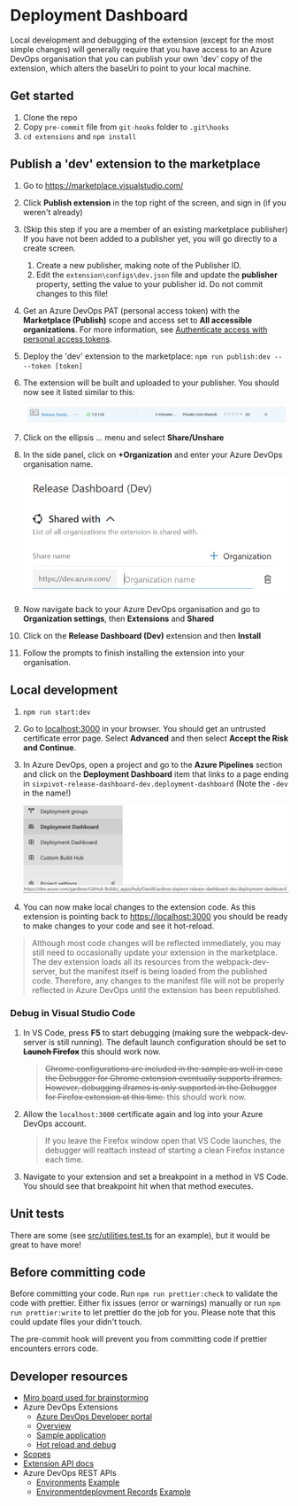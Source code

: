 # Deployment Dashboard

Local development and debugging of the extension (except for the most simple changes) will generally require that you have access to an Azure DevOps organisation that you can publish your own 'dev' copy of the extension, which alters the baseUri to point to your local machine.

## Get started

1. Clone the repo
1. Copy `pre-commit` file from `git-hooks` folder to `.git\hooks`
1. `cd extensions` and `npm install`

## Publish a 'dev' extension to the marketplace

1. Go to <https://marketplace.visualstudio.com/>
1. Click **Publish extension** in the top right of the screen, and sign in (if you weren't already)
1. (Skip this step if you are a member of an existing marketplace publisher) If you have not been added to a publisher yet, you will go directly to a create screen.
   1. Create a new publisher, making note of the Publisher ID.
   1. Edit the `extension\configs\dev.json` file and update the **publisher** property, setting the value to your publisher id. Do not commit changes to this file!

1. Get an Azure DevOps PAT (personal access token) with the **Marketplace (Publish)** scope and access set to **All accessible organizations**. For more information, see [Authenticate access with personal access tokens](https://docs.microsoft.com/en-us/azure/devops/organizations/accounts/use-personal-access-tokens-to-authenticate).
1. Deploy the 'dev' extension to the marketplace: `npm run publish:dev -- --token [token]`
1. The extension will be built and uploaded to your publisher. You should now see it listed similar to this:

    ![Publisher extension](../assets/publisher-extension.png)

1. Click on the ellipsis ... menu and select **Share/Unshare**
1. In the side panel, click on **+Organization** and enter your Azure DevOps organisation name.

    ![Entering organization name to share extension with](../assets/publisher-extension-shared-org.png)

1. Now navigate back to your Azure DevOps organisation and go to **Organization settings**, then **Extensions** and **Shared**
1. Click on the **Release Dashboard (Dev)** extension and then **Install**
1. Follow the prompts to finish installing the extension into your organisation.

## Local development

1. `npm run start:dev`
1. Go to <localhost:3000> in your browser. You should get an untrusted certificate error page. Select **Advanced** and then select **Accept the Risk and Continue**.
1. In Azure DevOps, open a project and go to the **Azure Pipelines** section and click on the **Deployment Dashboard** item that links to a page ending in `sixpivot-release-dashboard-dev.deployment-dashboard` (Note the `-dev` in the name!)

    ![Dev deployment dashboard](../assets/azure-pipelines-menu-dev-extension.png)

1. You can now make local changes to the extension code. As this extension is pointing back to <https://localhost:3000> you should be ready to make changes to your code and see it hot-reload.

> Although most code changes will be reflected immediately, you may still need to occasionally update your extension in the marketplace. The dev extension loads all its resources from the webpack-dev-server, but the manifest itself is being loaded from the published code. Therefore, any changes to the manifest file will not be properly reflected in Azure DevOps until the extension has been republished.

### Debug in Visual Studio Code

1. In VS Code, press **F5** to start debugging (making sure the webpack-dev-server is still running). The default launch configuration should be set to ~~**Launch Firefox**~~ this should work now.

    > ~~Chrome configurations are included in the sample as well in case the Debugger for Chrome extension eventually supports iframes. However, debugging iframes is only supported in the Debugger for Firefox extension at this time.~~ this should work now.

1. Allow the `localhost:3000` certificate again and log into your Azure DevOps account.

    > If you leave the Firefox window open that VS Code launches, the debugger will reattach instead of starting a clean Firefox instance each time.

1. Navigate to your extension and set a breakpoint in a method in VS Code. You should see that breakpoint hit when that method executes.

## Unit tests

There are some (see [src/utilities.test.ts](src/utilities.test.ts) for an example), but it would be great to have more!

## Before committing code

Before committing your code. Run `npm run prettier:check` to validate the code with prettier. Either fix issues (error or warnings) manually or run `npm run prettier:write` to let prettier do the job for you. Please note that this could update files your didn't touch.

The pre-commit hook will prevent you from committing code if prettier encounters errors code.

## Developer resources

- [Miro board used for brainstorming](https://miro.com/app/board/uXjVP7LsQgA=/)
- Azure DevOps Extensions
  - [Azure DevOps Developer portal](https://developer.microsoft.com/en-gb/azure-devops/)
  - [Overview](https://learn.microsoft.com/azure/devops/extend/overview?toc=%2Fazure%2Fdevops%2Fmarketplace-extensibility%2Ftoc.json&view=azure-devops&WT.mc_id=DOP-MVP-5001655)
  - [Sample application](https://github.com/microsoft/azure-devops-extension-sample)
  - [Hot reload and debug](https://github.com/microsoft/azure-devops-extension-hot-reload-and-debug)
- [Scopes](https://github.com/MicrosoftDocs/azure-devops-docs/blob/main/docs/integrate/includes/scopes.md)
- [Extension API docs](https://learn.microsoft.com/en-us/javascript/api/azure-devops-extension-api/?WT.mc_id=DOP-MVP-5001655)
- Azure DevOps REST APIs
  - [Environments](https://learn.microsoft.com/rest/api/azure/devops/distributedtask/environments/list?view=azure-devops-rest-6.0&WT.mc_id=DOP-MVP-5001655) [Example](https://dev.azure.com/sixpivot/ReleaseDashboard/_apis/distributedtask/environments/5?api-version=6.0-preview.1)
  - [Environmentdeployment Records](https://learn.microsoft.com/en-us/rest/api/azure/devops/distributedtask/environmentdeployment-records?view=azure-devops-rest-6.0&WT.mc_id=DOP-MVP-5001655) [Example](https://dev.azure.com/sixpivot/ReleaseDashboard/_apis/distributedtask/environments/5/environmentdeploymentrecords?api-version=6.0-preview.1&top=1)
